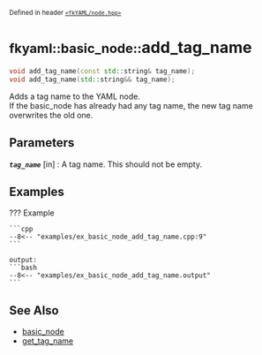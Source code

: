 <small>Defined in header [`<fkYAML/node.hpp>`](https://github.com/fktn-k/fkYAML/blob/develop/include/fkYAML/node.hpp)</small>

# <small>fkyaml::basic_node::</small>add_tag_name

```cpp
void add_tag_name(const std::string& tag_name);
void add_tag_name(std::string&& tag_name);
```

Adds a tag name to the YAML node.  
If the basic_node has already had any tag name, the new tag name overwrites the old one.

## **Parameters**

***`tag_name`*** [in]
:   A tag name. This should not be empty.

## **Examples**

??? Example

    ```cpp
    --8<-- "examples/ex_basic_node_add_tag_name.cpp:9"
    ```

    output:
    ```bash
    --8<-- "examples/ex_basic_node_add_tag_name.output"
    ```

## **See Also**

* [basic_node](index.md)
* [get_tag_name](get_tag_name.md)
